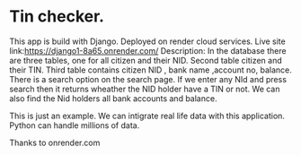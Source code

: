 # Tin checker.

This app is build with Django.
Deployed on render cloud services.
Live site link:https://django1-8a65.onrender.com/
Description:
In the database there are three tables, one for all citizen and their NID.
Second table citizen and their TIN.
Third table contains citizen NID , bank name ,account no, balance.
There is a search option on the search page.
If we enter any NId and press search then it returns wheather the NID holder have a TIN or not.
We can also find the Nid holders all bank accounts and balance.

This is just an example. We can intigrate real life data with this application.
Python can handle millions of data.

Thanks to onrender.com
